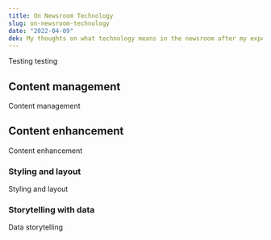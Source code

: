```yaml
---
title: On Newsroom Technology
slug: on-newsroom-technology
date: "2022-04-09"
dek: My thoughts on what technology means in the newsroom after my experiences at The Michigan Daily and The Texas Tribune.
---
```


Testing testing

## Content management

Content management

## Content enhancement

Content enhancement

### Styling and layout

Styling and layout

### Storytelling with data

Data storytelling
